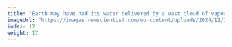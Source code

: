 ```yaml
---
title: "Earth may have had its water delivered by a vast cloud of vapour"
imageUrl: "https://images.newscientist.com/wp-content/uploads/2024/12/11141245/SEI_232670154.jpg?width=788"
index: 17
weight: 17
---
```

